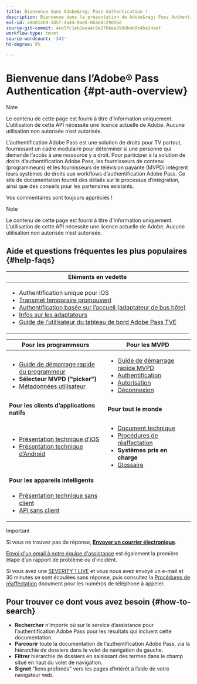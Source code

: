 ```yaml
---
title: Bienvenue dans Adobe&reg; Pass Authentication !
description: Bienvenue dans la présentation de Adobe&reg; Pass Authentication
exl-id: a8b01469-3d5f-4a44-9ae8-06a68c29d56d
source-git-commit: 4eb5fc1eb1eea4c5e27bbee298db4b9b4ba2daef
workflow-type: tm+mt
source-wordcount: '343'
ht-degree: 0%

---
```


# Bienvenue dans l’Adobe® Pass Authentication {#pt-auth-overview}

>[!NOTE]
>
>Le contenu de cette page est fourni à titre d’information uniquement. L’utilisation de cette API nécessite une licence actuelle de Adobe. Aucune utilisation non autorisée n’est autorisée.

L’authentification Adobe Pass est une solution de droits pour TV partout, fournissant un cadre modulaire pour déterminer si une personne qui demande l’accès à une ressource y a droit. Pour participer à la solution de droits d’authentification Adobe Pass, les fournisseurs de contenu (programmeurs) et les fournisseurs de télévision payante (MVPD) intègrent leurs systèmes de droits aux workflows d’authentification Adobe Pass. Ce site de documentation fournit des détails sur le processus d’intégration, ainsi que des conseils pour les partenaires existants.

Vos commentaires sont toujours appréciés !

>[!NOTE]
>
>Le contenu de cette page est fourni à titre d’information uniquement. L’utilisation de cette API nécessite une licence actuelle de Adobe. Aucune utilisation non autorisée n’est autorisée.

## Aide et questions fréquentes les plus populaires {#help-faqs}

| **Éléments en vedette** |
|-|
| <ul><li>Authentification unique pour iOS</li><li>[Transmet temporaire promouvant](/help/authentication/promotional-temp-pass.md)</li><li>[Authentification basée sur l’accueil (adaptateur de bus hôte)](/help/authentication/home-based-authn-tve.md)</li><li>[Infos sur les adaptateurs](https://dzf8vqv24eqhg.cloudfront.net/userfiles/258/326/ckfinder/files/AdobeNewsletterHBA.pdf)</li><li>[Guide de l’utilisateur du tableau de bord Adobe Pass TVE](/help/authentication/tve-dashboard-user-guide.md)</li></ul> |

| **Pour les programmeurs** | **Pour les MVPD** |
|------------------------------------------------------------------------------|-------------------------------------------------------------------------------------------------|
| <ul><li>[Guide de démarrage rapide du programmeur](/help/authentication/programmer-kickstart-guide.md)</li><li>**Sélecteur MVPD (&quot;picker&quot;)**</li><li>[Métadonnées utilisateur](/help/authentication/user-metadata.md)</li></ul> | <ul><li>[Guide de démarrage rapide MVPD](/help/authentication/mvpd-kickstart-guide.md)</li><li>[Authentification](/help/authentication/authn-usecase.md)</li><li>[Autorisation](/help/authentication/authz-usecase.md)</li><li>[Déconnexion](/help/authentication/usecase-mvpd-logout.md)</li></ul> |
| **Pour les clients d’applications natifs** | **Pour tout le monde** |
| <ul><li>[Présentation technique d’iOS](/help/authentication/iostvos-sdk-overview.md)</li><li>[Présentation technique d’Android](/help/authentication/android-sdk-overview.md)</li></ul> | <ul><li>[Document technique](/help/authentication/technical-paper.md)</li><li>[Procédures de réaffectation](/help/authentication/escalation-procedures.md)</li><li>**Systèmes pris en charge**</li><li>[Glossaire](/help/authentication/glossary.md)</li></ul> |
| **Pour les appareils intelligents** | |
| <ul><li>[Présentation technique sans client](/help/authentication/rest-api-overview.md)</li><li>[API sans client](/help/authentication/rest-api-reference.md)</li></ul> | |

>[!IMPORTANT]
>
>Si vous ne trouvez pas de réponse, [**Envoyer un courrier électronique**](mailto:tve-support@adobe.com).
>
>[Envoi d&#39;un email à notre équipe d&#39;assistance](mailto:tve-support@adobe.com) est également la première étape d’un rapport de problème ou d’incident.
>
>Si vous avez une [SEVERITY 1 LIVE](/help/authentication/escalation-procedures.md) et vous nous avez envoyé un e-mail et 30 minutes se sont écoulées sans réponse, puis consultez la [Procédures de réaffectation](/help/authentication/escalation-procedures.md) document pour les numéros de téléphone à appeler.
>


## Pour trouver ce dont vous avez besoin {#how-to-search}

* **Rechercher** n’importe où sur le service d’assistance pour l’authentification Adobe Pass pour les résultats qui incluent cette documentation.
* **Parcourir** toute la documentation de l’authentification Adobe Pass, via la hiérarchie de dossiers dans le volet de navigation de gauche.
* **Filtrer** hiérarchie de dossiers en saisissant des termes dans le champ situé en haut du volet de navigation.
* **Signet** &quot;liens profonds&quot; vers les pages d’intérêt à l’aide de votre navigateur web.
